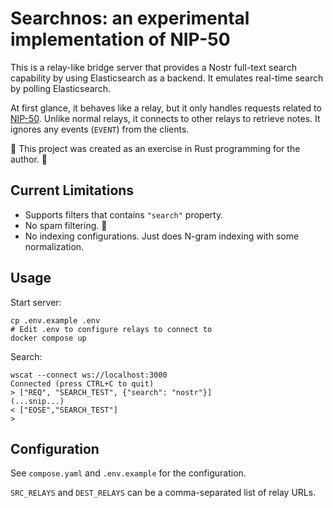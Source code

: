 # Searchnos: an experimental implementation of NIP-50

This is a relay-like bridge server that provides a Nostr full-text search capability by using Elasticsearch as a backend. It emulates real-time search by polling Elasticsearch.

At first glance, it behaves like a relay, but it only handles requests related to [NIP-50](https://github.com/nostr-protocol/nips/blob/master/50.md). Unlike normal relays, it connects to other relays to retrieve notes. It ignores any events (`EVENT`) from the clients.

👻 This project was created as an exercise in Rust programming for the author. 👻

## Current Limitations

* Supports filters that contains `"search"` property.
* No spam filtering. 🙁
* No indexing configurations. Just does N-gram indexing with some normalization.

## Usage

Start server:

    cp .env.example .env
    # Edit .env to configure relays to connect to
    docker compose up

Search:

    wscat --connect ws://localhost:3000
    Connected (press CTRL+C to quit)
    > ["REQ", "SEARCH_TEST", {"search": "nostr"}]
    (...snip...)
    < ["EOSE","SEARCH_TEST"]
    >

## Configuration

See `compose.yaml` and `.env.example` for the configuration.

`SRC_RELAYS` and `DEST_RELAYS` can be a comma-separated list of relay URLs.
